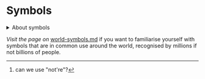 # Symbols

<details>

<summary>About symbols</summary>

There are different kinds of symbols.

* Things that represent concepts intuitively. (☯️)
* Things that represent concepts metaphorically (but [are not](#user-content-fn-1)[^1] immediately intuitive).
* Things that represent concepts by consensus. (☯️)
* There are also smbols that are intuitive within a specific context. (🔀)

We also have classes of symbols:

* graphic (image, shape, picture)
* sonic (sound)
* lexic (word)
* letric (letter; usually a simple sound with a meaning, then combined into words)
* sigilic (self-composed symbol based on parts taken from the chosen concept)

Sigils are covered in a [separate section](../sigils.md) of the website.

The study of symbols and their histories is part of the study of signs, called _semiotics_.

_**→ 🔗 Read more**_ [about-symbols.md](about-symbols.md "mention")&#x20;

</details>

_Visit the page on_ [world-symbols.md](world-symbols.md "mention") if you want to familiarise yourself with symbols that are in common use around the world, recognised by millions if not billions of people.



[^1]: can we use "not're"?

